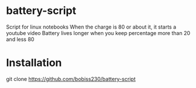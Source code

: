 # battery-script
Script for linux notebooks
When the charge is 80 or about it, it starts a youtube video 
Battery lives longer when you keep percentage more than 20 and less 80

# Installation
git clone https://github.com/bobiss230/battery-script


